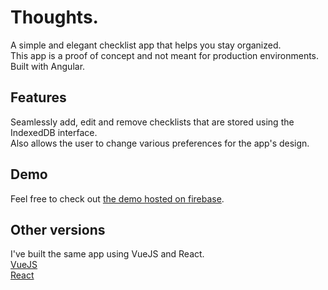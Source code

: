 # Thoughts.

A simple and elegant checklist app that helps you stay organized.\
This app is a proof of concept and not meant for production environments.\
Built with Angular.

## Features

Seamlessly add, edit and remove checklists that are stored using the IndexedDB interface.\
Also allows the user to change various preferences for the app's design.

## Demo

Feel free to check out [the demo hosted on firebase](https://checklist-angular-3120e.web.app/).


## Other versions

I've built the same app using VueJS and React.\
[VueJS](https://github.com/miraidesigns/checklist-vuejs)\
[React](https://github.com/miraidesigns/checklist-react)